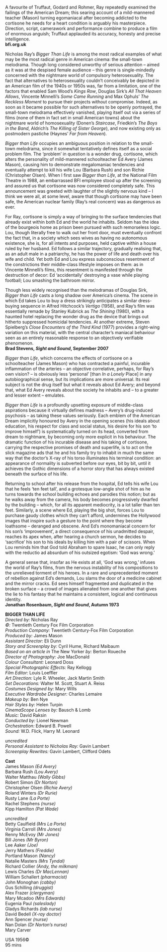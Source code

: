 
A favourite of Truffaut, Godard and Rohmer, Ray repeatedly examined the failings of the American Dream; this searing account of a mild-mannered teacher (Mason) turning egomaniacal after becoming addicted to the cortisone he needs for a heart condition is arguably his masterpiece. Direction, script, camerawork and performance combine to produce a film of enormous anguish; Truffaut applauded its accuracy, honesty and precise intelligence.<br>
**bfi.org.uk**

Nicholas Ray’s _Bigger Than Life_ is among the most radical examples of what may be the most radical genre in American cinema: the small-town melodrama. Though long considered unworthy of serious attention – aimed as it was at the despised female audience – this genre is single-mindedly concerned with the nightmare world of compulsory heterosexuality. The fact that alternatives to heterosexuality couldn’t conceivably be depicted in an American film of the 1940s or 1950s was, far from a limitation, one of the factors that enabled Sam Wood’s _Kings Row_, Douglas Sirk’s _All That Heaven Allows_, Vincente Minnelli’s _Some Came Running_ and Max Ophuls’  _The Reckless Moment_ to pursue their projects without compromise. Indeed, as soon as it became possible for such alternatives to be openly portrayed, the small-town melodrama effectively vanished, playing itself out via a series of films (none of them in fact set in small American towns) about the nightmare world of homosexuality (Donen’s _Staircase_, Friedkin’s _The Boys in the Band_, Aldrich’s _The Killing of Sister George_), and now existing only as postmodern pastiche (Haynes’ _Far from Heaven_).

_Bigger than Life_ occupies an ambiguous position in relation to the small-town melodrama, since it somewhat tentatively defines itself as a social problem film. The ‘problem’ in question is a wonder drug, cortisone, which alters the personality of mild-mannered schoolteacher Ed Avery (James Mason), causing him to demonstrate megalomaniac tendencies and eventually attempt to kill his wife Lou (Barbara Rush) and son Richie (Christopher Olsen). When I first saw _Bigger than Life_, at the National Film Theatre in 1988, an embarrassed BFI employee stood up after the screening and assured us that cortisone was now considered completely safe. This announcement was greeted with laughter of the slightly nervous kind – I think we were all, at some level, aware that though cortisone may have been safe, the American nuclear family (Ray’s real concern) was as dangerous as ever.

For Ray, cortisone is simply a way of bringing to the surface tendencies that already exist within both Ed and the world he inhabits. Seldom has the idea of the bourgeois home as prison been pursued with such remorseless logic. Lou, though literally free to walk out her front door, must eventually confront the fact that, in a society which sees wives as having no autonomous existence, she is, for all intents and purposes, held captive within a house ruled by her husband. Ed follows a similar trajectory, gradually realising that, as an adult male in a patriarchy, he has the power of life and death over his wife and child. Yet both Ed and Lou express subconscious resentment of the constrictions their middle-class lifestyle imposes on them: as in Vincente Minnelli’s films, this resentment is manifested through the destruction of decor: Ed ‘accidentally’ destroying a vase while playing football; Lou smashing the bathroom mirror.

Though less widely recognised than the melodramas of Douglas Sirk, _Bigger than Life_ casts a long shadow over America’s cinema. The scene in which Ed takes Lou to buy a dress strikingly anticipates a similar dress-buying sequence in Alfred Hitchcock’s _Vertigo_ (1958), and Ray’s film was essentially remade by Stanley Kubrick as _The Shining_ (1980), with a haunted hotel replacing the wonder drug as the device that brings out hitherto suppressed homicidal tendencies. At another extreme, Steven Spielberg’s _Close Encounters of the Third Kind_ (1977) provides a right-wing variation on this material, with the central character’s maniacal behaviour seen as an entirely reasonable response to an objectively verifiable phenomenon.<br>
**Brad Stevens, _Sight and Sound_, September 2007**<br>

_Bigger than Life_, which concerns the effects of cortisone on a schoolteacher (James Mason) who has contracted a painful, incurable inflammation of the arteries – an objective correlative, perhaps, for Ray’s own vision? – is obviously less ‘personal’ [than _In a Lonely_ Place] in any autobiographical sense, but its implications are more universal. Its real subject is not the drug itself but what it reveals about Ed Avery; and beyond that, what Ed Avery reveals about the society he inhabits and – to a greater and lesser extent – emulates.

_Bigger than Life_ is a profoundly upsetting exposure of middle-class aspirations because it virtually defines madness – Avery’s drug-induced psychosis – as taking these values seriously. Each emblem of the American Dream implicitly honoured by Avery in the opening scenes (his ideals about education, his respect for class and social status, his desire for his son ‘to improve himself’) is systematically turned on its head, converted from dream to nightmare, by becoming only more explicit in his behaviour. The dramatic function of his incurable disease and his taking of cortisone, carrying the respective promises of death and superlife, is to act on the slick magazine ads that he and his family try to inhabit in much the same way that the doctor’s X-ray of his torso illuminates his terminal condition: an appearance of normality is subverted before our eyes, bit by bit, until it achieves the Gothic dimensions of a horror story that has always existed beneath the surface of his life.

Returning to school after his release from the hospital, Ed tells his wife Lou that he feels ‘ten feet tall’, and a grotesque low-angle shot of him as he turns towards the school building echoes and parodies this notion; but as he walks away from the camera, his body becomes progressively dwarfed by the building – which, for all its apparent mediocrity, is a lot taller than ten feet. Similarly, a scene where Ed, playing the big shot, forces Lou to purchase gaudy clothes which they can’t afford, undermines the Hollywood images that inspire such a gesture to the point where they become loathsome – deranged and obscene. And Ed’s monomaniacal concern for his son’s ‘improvement’, a direct consequence of his unadmitted despair, reaches its apex when, after hearing a church sermon, he decides to ‘sacrifice’ his son to his ideals by killing him with a pair of scissors. When Lou reminds him that God told Abraham to spare Isaac, he can only reply with the reductio ad absurdum of his outsized egotism: ‘God was wrong.’

A general sense that, insofar as He exists at all, ‘God was wrong,’ infuses the world of Ray’s films, from the nervous instability of his compositions to the unrelieved torment of his heroes. In a rare and unprecedented moment of rebellion against Ed’s demands, Lou slams the door of a medicine cabinet and the mirror cracks. Ed sees himself fragmented and duplicated in the broken surface – a crowd of images alienated from one another that gives the lie to his fantasy that he maintains a consistent, logical and continuous identity.<br>
**Jonathan Rosenbaum, _Sight and Sound_, Autumn 1973**<br>

**BIGGER THAN LIFE**<br>
_Directed by:_ Nicholas Ray<br>
_©:_ Twentieth Century Fox Film Corporation<br>
_Production Company:_ Twentieth Century-Fox Film Corporation<br>
_Produced by:_ James Mason<br>
_Assistant Director:_ Eli Dunn<br>
_Story and Screenplay by:_ Cyril Hume, Richard Maibaum<br>
_Based on an article in_ The New Yorker _by:_ Berton Roueche<br>
_Director of Photography:_ Joe MacDonald<br>
_Colour Consultant:_ Leonard Doss<br>
_Special Photographic Effects:_ Ray Kellogg<br>
_Film Editor:_ Louis Loeffler<br>
_Art Direction:_ Lyle R. Wheeler, Jack Martin Smith<br>
_Set Decorations:_ Walter M. Scott, Stuart A. Reiss<br>
_Costumes Designed by:_ Mary Wills<br>
_Executive Wardrobe Designer:_ Charles Lemaire<br>
_Makeup by:_ Ben Nye<br>
_Hair Styles by:_ Helen Turpin<br>
_CinemaScope Lenses by:_ Bausch & Lomb<br>
_Music:_ David Raksin<br>
_Conducted by:_ Lionel Newman<br>
_Orchestration:_ Edward B. Powell<br>
_Sound:_ W.D. Flick, Harry M. Leonard<br>

_uncredited_<br>
_Personal Assistant to Nicholas Ray:_ Gavin Lambert<br>
_Screenplay Rewrites:_ Gavin Lambert, Clifford Odets<br>

**Cast**<br>
James Mason _(Ed Avery)_<br>
Barbara Rush _(Lou Avery)_<br>
Walter Matthau _(Wally Gibbs)_<br>
Robert Simon _(Dr Norton)_<br>
Christopher Olsen _(Richie Avery)_<br>
Roland Winters _(Dr Rurie)_<br>
Rusty Lane _(La Porte)_<br>
Rachel Stephens _(nurse)_<br>
Kipp Hamilton _(Pat Wade)_<br>

_uncredited_<br>
Betty Caulfield _(Mrs La Porte)_<br>
Virginia Carroll _(Mrs Jones)_<br>
Renny McEvoy _(Mr Jones)_<br>
Bill Jones _(Mr Byron)_<br>
Lee Aaker _(Joe)_<br>
Jerry Mathers _(Freddie)_<br>
Portland Mason _(Nancy)_<br>
Natalie Masters _(Mrs Tyndal)_<br>
Richard Collier _(Andy, the milkman)_<br>
Lewis Charles _(Dr MacLennan)_<br>
William Schallert _(pharmacist)_<br>
John Monoghan _(cabby)_<br>
Gus Schilling _(druggist)_<br>
Alex Frazer _(clergyman)_<br>
Mary Mcadoo _(Mrs Edwards)_<br>
Eugenia Paul _(saleslady)_<br>
Gladys Richards _(lab nurse)_<br>
David Bedell _(X-ray doctor)_<br>
Ann Spencer _(nurse)_<br>
Nan Dolan _(Dr Norton’s nurse)_<br>
Mary Carver<br>

USA 1956©<br>
95 mins<br>
<!--stackedit_data:
eyJoaXN0b3J5IjpbLTU2MTIzNTE5Nl19
-->